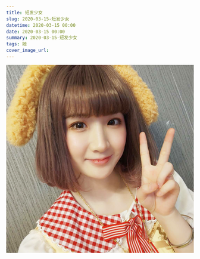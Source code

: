```yaml
---
title: 短发少女
slug: 2020-03-15-短发少女
datetime: 2020-03-15 00:00
date: 2020-03-15 00:00
summary: 2020-03-15-短发少女
tags: 她
cover_image_url: 
---
```

![96969-pdble7bh5sn.png](../assets/2020/09/2001255357.png)